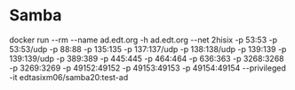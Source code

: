 # Samba



 docker run --rm --name ad.edt.org -h ad.edt.org --net 2hisix -p 53:53 -p 53:53/udp -p 88:88 -p 135:135 -p 137:137/udp -p 138:138/udp -p 139:139 -p 139:139/udp -p 389:389 -p 445:445 -p 464:464 -p 636:363 -p 3268:3268 -p 3269:3269 -p 49152:49152 -p 49153:49153 -p 49154:49154  --privileged -it edtasixm06/samba20:test-ad


